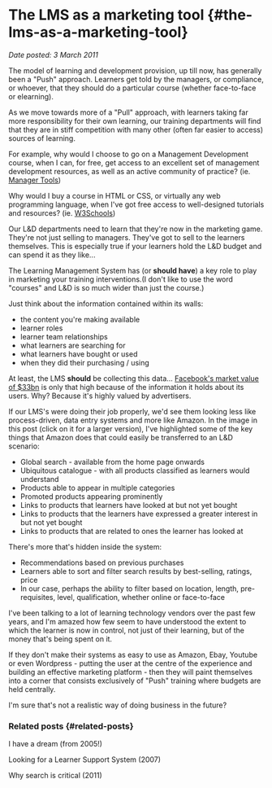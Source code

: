 # The LMS as a marketing tool {#the-lms-as-a-marketing-tool}

_Date posted: 3 March 2011_

The model of learning and development provision, up till now, has generally been a "Push" approach. Learners get told by the managers, or compliance, or whoever, that they should do a particular course (whether face-to-face or elearning).

As we move towards more of a "Pull" approach, with learners taking far more responsibility for their own learning, our training departments will find that they are in stiff competition with many other (often far easier to access) sources of learning.

For example, why would I choose to go on a Management Development course, when I can, for free, get access to an excellent set of management development resources, as well as an active community of practice? (ie. [Manager Tools](http://www.manager-tools.com/))

Why would I buy a course in HTML or CSS, or virtually any web programming language, when I've got free access to well-designed tutorials and resources? (ie. [W3Schools](http://www.w3schools.com/))

Our L&D departments need to learn that they're now in the marketing game. They're not just selling to managers. They've got to sell to the learners themselves. This is especially true if your learners hold the L&D budget and can spend it as they like...

The Learning Management System has (or **should have**) a key role to play in marketing your training interventions.(I don't like to use the word "courses" and L&D is so much wider than just the course.)

Just think about the information contained within its walls:

*   the content you're making available
*   learner roles
*   learner team relationships
*   what learners are searching for
*   what learners have bought or used
*   when they did their purchasing / using

At least, the LMS **should** be collecting this data... [Facebook's market value of $33bn](http://www.newstatesman.com/digital/2010/08/networking-site-social-market) is only that high because of the information it holds about its users. Why? Because it's highly valued by advertisers.

If our LMS's were doing their job properly, we'd see them looking less like process-driven, data entry systems and more like Amazon. In the image in this post (click on it for a larger version), I've highlighted some of the key things that Amazon does that could easily be transferred to an L&D scenario:

*   Global search - available from the home page onwards
*   Ubiquitous catalogue - with all products classified as learners would understand
*   Products able to appear in multiple categories
*   Promoted products appearing prominently
*   Links to products that learners have looked at but not yet bought
*   Links to products that the learners have expressed a greater interest in but not yet bought
*   Links to products that are related to ones the learner has looked at

There's more that's hidden inside the system:

*   Recommendations based on previous purchases
*   Learners able to sort and filter search results by best-selling, ratings, price
*   In our case, perhaps the ability to filter based on location, length, pre-requisites, level, qualification, whether online or face-to-face

I've been talking to a lot of learning technology vendors over the past few years, and I'm amazed how few seem to have understood the extent to which the learner is now in control, not just of their learning, but of the money that's being spent on it.

If they don't make their systems as easy to use as Amazon, Ebay, Youtube or even Wordpress - putting the user at the centre of the experience and building an effective marketing platform - then they will paint themselves into a corner that consists exclusively of "Push" training where budgets are held centrally.

I'm sure that's not a realistic way of doing business in the future?

### Related posts {#related-posts}

I have a dream (from 2005!)

Looking for a Learner Support System (2007)

Why search is critical (2011)